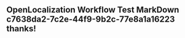 <properties
ms.topic="hero-topic"
ms.test1="hero-topic"
ms.test2="test"/>


## OpenLocalization Workflow Test MarkDown c7638da2-7c2e-44f9-9b2c-77e8a1a16223 thanks!



<!--HONumber=Jul16_HO3-->


